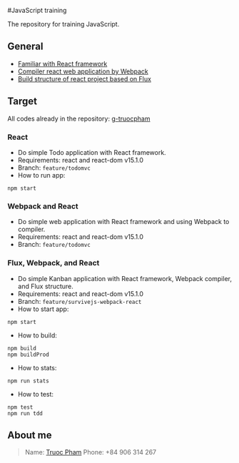 #JavaScript training

The repository for training JavaScript.

## General
- [Familiar with React framework](https://facebook.github.io/react/)
- [Compiler react web application by Webpack](https://webpack.github.io/)
- [Build structure of react project based on Flux](https://facebook.github.io/react/docs/flux-overview.html)

## Target
All codes already in the repository: [g-truocpham](git@gitlab.asoft-python.com:g-truocpham/javascript-training.git)

### React
+ Do simple Todo application with React framework.
+ Requirements: react and react-dom v15.1.0
+ Branch: `feature/todomvc`
+ How to run app:
```
npm start
```

### Webpack and React
+ Do simple web application with React framework and using Webpack to compiler.
+ Requirements: react and react-dom v15.1.0
+ Branch: `feature/todomvc`

### Flux, Webpack, and React
+ Do simple Kanban application with React framework, Webpack compiler, and Flux structure.
+ Requirements: react and react-dom v15.1.0
+ Branch: `feature/survivejs-webpack-react`
+ How to start app:
```
npm start
```
+ How to build:
```
npm build
npm buildProd
```
+ How to stats:
```
npm run stats
```
+ How to test:
```
npm test
npm run tdd
```

## About me

>Name:  [Truoc Pham](truoc.phamkhac@asnet.com.vn)
>Phone: +84 906 314 267
